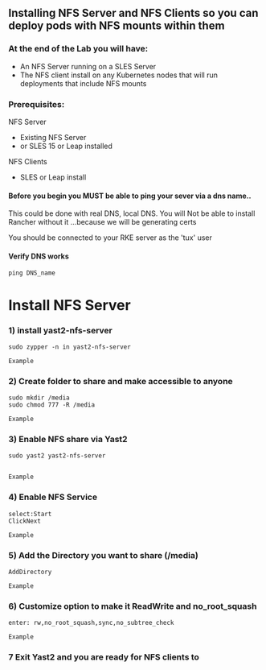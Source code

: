 ## Installing NFS Server and NFS Clients so you can deploy pods with NFS mounts within them

### At the end of the Lab you will have:
* An NFS Server running on a SLES Server
* The NFS client install on any Kubernetes nodes that will run deployments that include NFS mounts

### Prerequisites:

NFS Server
  * Existing NFS Server
  * or SLES 15 or Leap installed

NFS Clients
  * SLES or Leap install

#### Before you begin you MUST be able to ping your sever via a dns name..
   This could be done with real DNS, local DNS.
   You will Not be able to install Rancher without it ...because we will be generating certs

   You should be connected to your RKE server as the 'tux' user

#### Verify DNS works
```
ping DNS_name
```

# Install NFS Server


### 1) install yast2-nfs-server
```
sudo zypper -n in yast2-nfs-server

Example
```
### 2) Create folder to share and make accessible to anyone
```
sudo mkdir /media
sudo chmod 777 -R /media

Example
```

### 3) Enable NFS share via Yast2
```
sudo yast2 yast2-nfs-server


Example
```
### 4) Enable NFS Service
```
select:Start 
ClickNext

Example
```

### 5) Add the Directory you want to share (/media)
```
AddDirectory

Example
```

### 6) Customize option to make it ReadWrite and no_root_squash
```
enter: rw,no_root_squash,sync,no_subtree_check 

Example
```

### 7 Exit Yast2 and you are ready for NFS clients to 
